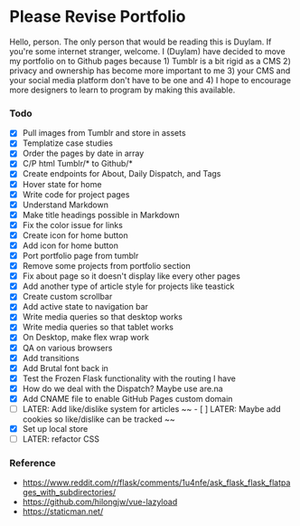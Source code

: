 # Please Revise Portfolio

Hello, person. The only person that would be reading this is Duylam.
If you're some internet stranger, welcome. I (Duylam) have decided to move my
portfolio on to Github pages because 1) Tumblr is a bit rigid as a CMS 2) privacy
and ownership has become more important to me 3) your CMS and your social media
platform don't have to be one and 4) I hope to encourage more designers to learn
to program by making this available.

### Todo
- [x] Pull images from Tumblr and store in assets
- [x] Templatize case studies
- [x] Order the pages by date in array
- [x] C/P html Tumblr/* to Github/*
- [x] Create endpoints for About, Daily Dispatch, and Tags
- [x] Hover state for home
- [x] Write code for project pages
- [x] Understand Markdown
- [x] Make title headings possible in Markdown
- [x] Fix the color issue for links
- [x] Create icon for home button
- [x] Add icon for home button
- [x] Port portfolio page from tumblr
- [x] Remove some projects from portfolio section
- [x] Fix about page so it doesn't display like every other pages
- [x] Add another type of article style for projects like teastick
- [x] Create custom scrollbar
- [x] Add active state to navigation bar
- [x] Write media queries so that desktop works
- [x] Write media queries so that tablet works
- [x] On Desktop, make flex wrap work
- [x] QA on various browsers
- [x] Add transitions
- [x] Add Brutal font back in
- [x] Test the Frozen Flask functionality with the routing I have
- [x] How do we deal with the Dispatch? Maybe use are.na
- [x] Add CNAME file to enable GitHub Pages custom domain
- [ ] LATER: Add like/dislike system for articles
~~ - [ ] LATER: Maybe add cookies so like/dislike can be tracked ~~
- [x] Set up local store
- [ ] LATER: refactor CSS

### Reference
- https://www.reddit.com/r/flask/comments/1u4nfe/ask_flask_flask_flatpages_with_subdirectories/
- https://github.com/hilongjw/vue-lazyload
- https://staticman.net/
